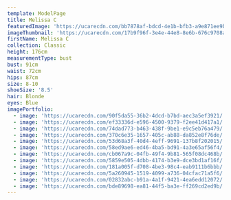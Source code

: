 ```yaml
---
template: ModelPage
title: Melissa C
featuredImage: 'https://ucarecdn.com/bb7878af-bdcd-4e1b-bfb3-a9e871ee9b7b/'
imageThumbnail: 'https://ucarecdn.com/17b9f96f-3e4e-44e8-8e6b-676c9708a292/'
firstName: Melissa C
collection: Classic
height: 176cm
measurementType: bust
bust: 91cm
waist: 72cm
hips: 87cm
size: 8-10
shoeSize: '8.5'
hair: Blonde
eyes: Blue
imagePortfolio:
  - image: 'https://ucarecdn.com/90f5da55-36b2-4dcd-b7bd-aec3a5ef3921/'
  - image: 'https://ucarecdn.com/ef33336d-e596-4500-9379-f2ee41d417a1/'
  - image: 'https://ucarecdn.com/74dad773-b463-438f-9be1-e9c5eb76a479/'
  - image: 'https://ucarecdn.com/370c6e35-1657-405c-ab88-da852e8f76de/'
  - image: 'https://ucarecdn.com/53d68a3f-40d4-4eff-9691-137b8f202015/'
  - image: 'https://ucarecdn.com/58ed9ae6-ed46-4ba5-bd91-4a3e65af56f4/'
  - image: 'https://ucarecdn.com/cb067a9c-04fb-49f4-9b81-565f08dc468b/'
  - image: 'https://ucarecdn.com/5859e505-4dbb-4174-b3e9-dce3bd1af16f/'
  - image: 'https://ucarecdn.com/181a005f-d708-4be3-98c4-eab9111b6bbb/'
  - image: 'https://ucarecdn.com/5a260945-1519-4099-a736-04cfac71a5f6/'
  - image: 'https://ucarecdn.com/02832abc-b91a-4a1f-9421-4ea6edd12072/'
  - image: 'https://ucarecdn.com/bde89698-ea81-44f5-ba3e-ff269cd2ed9b/'
---
```


